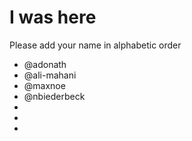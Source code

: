 # I was here

Please add your name in alphabetic order

* @adonath
* @ali-mahani 
* @maxnoe
* @nbiederbeck
* 
* 
*
